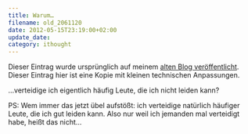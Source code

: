 ```yaml
---
title: Warum…
filename: old_2061120
date: 2012-05-15T23:19:00+02:00
update_date:
category: ithought
---
```

Dieser Eintrag wurde ursprünglich auf meinem [alten Blog veröffentlicht](https://stu.blogger.de/stories/2061120/). Dieser Eintrag hier ist eine Kopie mit kleinen technischen Anpassungen.

…verteidige ich eigentlich häufig Leute, die ich nicht leiden kann?

PS: Wem immer das jetzt übel aufstößt: ich verteidige natürlich häufiger Leute, die ich gut leiden kann. Also nur weil ich jemanden mal verteidigt habe, heißt das nicht…
